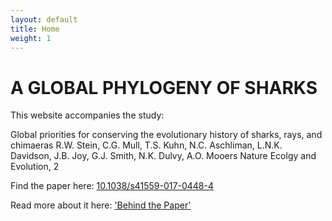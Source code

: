 ```yaml
---
layout: default
title: Home
weight: 1
---
```


<div class="container">
  <h1 class="hero-text">A GLOBAL PHYLOGENY OF SHARKS</h1>
  <div class="hero-unit">  
  </div>
</div>


This website accompanies the study:

Global priorities for conserving the evolutionary history of sharks, rays, and chimaeras
R.W. Stein, C.G. Mull, T.S. Kuhn, N.C. Aschliman, L.N.K. Davidson, J.B. Joy, G.J. Smith, N.K. Dulvy, A.O. Mooers
Nature Ecolgy and Evolution, 2

Find the paper here: [10.1038/s41559-017-0448-4](https://doi.org/10.1038/s41559-017-0448-4)

Read more about it here: ['Behind the Paper'](https://natureecoevocommunity.nature.com/users/75975-chris-mull/posts/29362-saving-sharks-with-trees)


